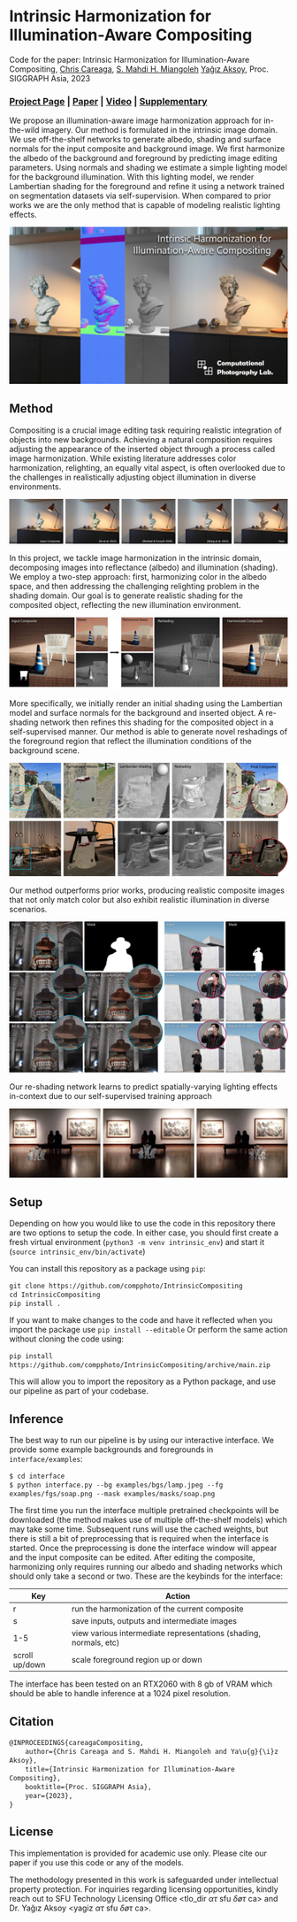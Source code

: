 # Intrinsic Harmonization for Illumination-Aware Compositing
Code for the paper: Intrinsic Harmonization for Illumination-Aware Compositing, [Chris Careaga](https://ccareaga.github.io), [S. Mahdi H. Miangoleh](https://miangoleh.github.io) [Yağız Aksoy](https://yaksoy.github.io), Proc. SIGGRAPH Asia, 2023 
### [Project Page](https://yaksoy.github.io/intrinsicCompositing) | [Paper](https://yaksoy.github.io/papers/SigAsia23-IntrinsicCompositing.pdf) | [Video](https://www.youtube.com/watch?v=M9hCUTp8bo4) | [Supplementary](https://yaksoy.github.io/papers/SigAsia23-IntrinsicCompositing-Supp.pdf)

We propose an illumination-aware image harmonization approach for in-the-wild imagery. Our method is formulated in the intrinsic image domain. We use off-the-shelf networks to generate albedo, shading and surface normals for the input composite and background image. We first harmonize the albedo of the background and foreground by predicting image editing parameters. Using normals and shading we estimate a simple lighting model for the background illumination. With this lighting model, we render Lambertian shading for the foreground and refine it using a network trained on segmentation datasets via self-supervision. When compared to prior works we are the only method that is capable of modeling realistic lighting effects.

[![YouTube Video](./figures/IntrinsicCompositingVideo.jpg)](https://www.youtube.com/watch?v=M9hCUTp8bo4)


## Method
Compositing is a crucial image editing task requiring realistic integration of objects into new backgrounds. 
Achieving a natural composition requires adjusting the appearance of the inserted object through a process called image harmonization. 
While existing literature addresses color harmonization, relighting, an equally vital aspect, is often overlooked due to the challenges in realistically adjusting object illumination in diverse environments.

![](./figures/teaser_comparison.jpg)

In this project, we tackle image harmonization in the intrinsic domain, decomposing images into reflectance (albedo) and illumination (shading). 
We employ a two-step approach: first, harmonizing color in the albedo space, and then addressing the challenging relighting problem in the shading domain. 
Our goal is to generate realistic shading for the composited object, reflecting the new illumination environment. 

![](./figures/teaser_pipeline.jpg)

More specifically, we initially render an initial shading using the Lambertian model and surface normals for the background and inserted object. 
A re-shading network then refines this shading for the composited object in a self-supervised manner.
Our method is able to generate novel reshadings of the foreground region that reflect the illumination conditions of the background scene.

![](./figures/teaser2.jpg)

Our method outperforms prior works, producing realistic composite images that not only match color but also exhibit realistic illumination in diverse scenarios.

![](./figures/user_study_comp.jpg)

Our re-shading network learns to predict spatially-varying lighting effects in-context due to our self-supervised training approach

![](./figures/astronauts.png)

## Setup
Depending on how you would like to use the code in this repository there are two options to setup the code.
In either case, you should first create a fresh virtual environment (`python3 -m venv intrinsic_env`) and start it (`source intrinsic_env/bin/activate`)

You can install this repository as a package using `pip`:
```
git clone https://github.com/compphoto/IntrinsicCompositing
cd IntrinsicCompositing
pip install .
```
If you want to make changes to the code and have it reflected when you import the package use `pip install --editable`
Or perform the same action without cloning the code using:
```
pip install https://github.com/compphoto/IntrinsicCompositing/archive/main.zip
```
This will allow you to import the repository as a Python package, and use our pipeline as part of your codebase.

## Inference

The best way to run our pipeline is by using our interactive interface. We provide some example backgrounds and foregrounds in `interface/examples`:

```
$ cd interface
$ python interface.py --bg examples/bgs/lamp.jpeg --fg examples/fgs/soap.png --mask examples/masks/soap.png
```
The first time you run the interface multiple pretrained checkpoints will be downloaded (the method makes use of multiple off-the-shelf models) which may take some time. Subsequent runs will use the cached weights, but there is still a bit of preprocessing that is required when the interface is started. Once the preprocessing is done the interface window will appear and the input composite can be edited. After editing the composite, harmonizing only requires running our albedo and shading networks which should only take a second or two. These are the keybinds for the interface:

| Key | Action |
|--|--|
| r | run the harmonization of the current composite |
| s | save inputs, outputs and intermediate images |
|1-5 | view various intermediate representations (shading, normals, etc) |
|scroll up/down | scale foreground region up or down |

The interface has been tested on an RTX2060 with 8 gb of VRAM which should be able to handle inference at a 1024 pixel resolution. 

## Citation

```
@INPROCEEDINGS{careagaCompositing,  
	author={Chris Careaga and S. Mahdi H. Miangoleh and Ya\u{g}{\i}z Aksoy},  
	title={Intrinsic Harmonization for Illumination-Aware Compositing},  
	booktitle={Proc. SIGGRAPH Asia},  
	year={2023},  
}
```

## License

This implementation is provided for academic use only. Please cite our paper if you use this code or any of the models. 

The methodology presented in this work is safeguarded under intellectual property protection. For inquiries regarding licensing opportunities, kindly reach out to SFU Technology Licensing Office &#60;tlo_dir <i>ατ</i> sfu <i>δøτ</i> ca&#62; and Dr. Yağız Aksoy &#60;yagiz <i>ατ</i> sfu <i>δøτ</i> ca&#62;.
